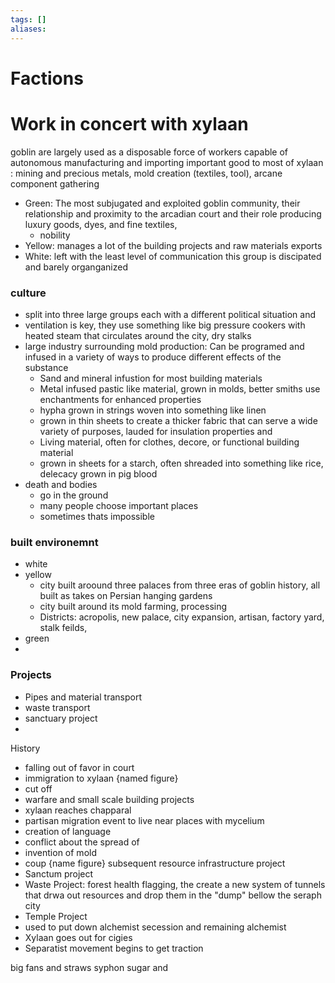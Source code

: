```yaml
---
tags: []
aliases:
---
```


 # Factions

 # Work in concert with xylaan
 goblin are largely used as a disposable force of workers capable of autonomous manufacturing and importing important good to most of xylaan : mining and precious metals, mold creation (textiles, tool), arcane component gathering
 - Green: The most subjugated and exploited goblin community, their relationship and proximity to the arcadian court and their role producing luxury goods, dyes, and fine textiles, 
	 - nobility 
 - Yellow: manages a lot of the building projects and raw materials exports
 - White: left with the least level of communication this group is discipated and barely organganized 


 ### culture
 - split into three large groups each with a different political situation and 
 - ventilation is key, they use something like big pressure cookers with heated steam that circulates around the city, dry stalks
 - large industry surrounding mold production: Can be programed and infused in a variety of ways to produce different effects of the substance
	 - Sand and mineral infustion for most building materials 
	 - Metal infused pastic like material, grown in molds, better smiths use enchantments for enhanced properties
	 - hypha grown in strings woven into something like linen 
	 - grown in thin sheets to create a thicker fabric that can serve a wide variety of purposes, lauded for insulation properties and 
	 - Living material, often for clothes, decore, or functional building material
	 - grown in sheets for a starch, often shreaded into something like rice, delecacy grown in pig blood
- death and bodies
	- go in the ground
	- many people choose important places
	- sometimes thats impossible 


 ### built environemnt 
 - white
 - yellow
	 - city built aroound three palaces from three eras of goblin history, all built as takes on Persian hanging gardens 
	 - city built around its mold farming, processing 
	 - Districts: acropolis, new palace, city expansion, artisan, factory yard, stalk feilds,
 - green
 - 

 ### Projects
 - Pipes and material transport
 - waste transport
 - sanctuary project
 - 

History
- falling out of favor in court
- immigration to xylaan {named figure}
- cut off
- warfare and small scale building projects
- xylaan reaches chapparal
- partisan migration event to live near places with mycelium
- creation of language 
- conflict about the spread of 
- invention of mold
- coup {name figure} subsequent resource infrastructure project
- Sanctum project
- Waste Project: forest health flagging, the create a new system of tunnels that drwa out resources and drop them in the "dump" bellow the seraph city
- Temple Project
- used to put down alchemist secession and remaining alchemist  
- Xylaan goes out for cigies
- Separatist movement begins to get traction
 
 
 
big fans and straws syphon sugar and 